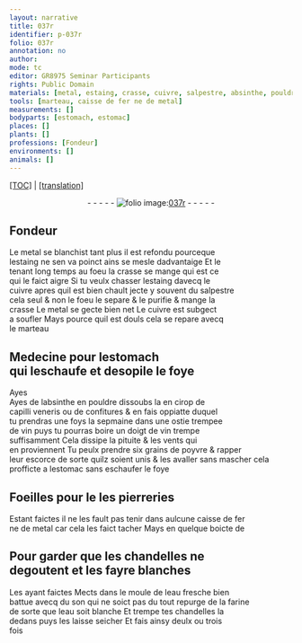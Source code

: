 ```yaml
---
layout: narrative
title: 037r
identifier: p-037r
folio: 037r
annotation: no
author:
mode: tc
editor: GR8975 Seminar Participants
rights: Public Domain
materials: [metal, estaing, crasse, cuivre, salpestre, absinthe, pouldre, cirop, capilli veneris, confitures, ostie, vin, poyvre, escorce, pierreries, fer, eau, son, farine]
tools: [marteau, caisse de fer ne de metal]
measurements: []
bodyparts: [estomach, estomac]
places: []
plants: []
professions: [Fondeur]
environments: []
animals: []
---
```


 <p><a href="{{ site.baseurl }}/diplomatic/">[TOC]</a> | <a href="{{ site.baseurl }}/texts/p-037r_tl/" target="_blank">[translation]</a></p><div class="folio" align="center">- - - - - <a href="http://gallica.bnf.fr/ark:/12148/btv1b10500001g/f79.image" target="_blank"><img src="https://cu-mkp.github.io/2017-workshop-edition/assets/photo-icon.png" alt="folio image: " style="display:inline-block; margin-bottom:-3px;"/>037r</a> - - - - - </div>  
  

## <span class="pro">Fondeur</span>

 
Le <span class="m">metal</span> se blanchist tant plus il est refondu pourceque<br/> l<span class="m">estaing</span> ne sen va poinct ains se mesle dadvantaige Et le<br/> tenant long temps au foeu la <span class="m">crasse</span> se mange qui est ce<br/> qui le faict aigre Si tu veulx chasser l<span class="m">estaing</span> davecq le<br/> <span class="m">cuivre</span> apres quil est bien chault jecte y souvent du <span class="m">salpestre</span><br/> cela seul & non le foeu le separe & le purifie & mange la<br/> <span class="m">crasse</span> Le <span class="m">metal</span> se gecte bien net Le <span class="m">cuivre</span> est subgect<br/> a soufler Mays pource quil est douls cela se repare avecq<br/> le <span class="tl">marteau</span>
 
 
  

## Medecine pour l<span class="bp">estomach</span> <br/> <span class="add">qui leschaufe et desopile le foye</span>

 
<span class="del">Ayes</span><br/> Ayes de l<span class="m">absinthe</span> en <span class="m">pouldre</span> dissoubs la en <span class="m">cirop</span> de<br/> <span class="m">capilli veneris</span> ou de <span class="m">confitures</span> & en fais oppiatte duquel<br/> tu prendras une foys la sepmaine dans une <span class="m">ostie</span> trempee<br/> de <span class="m">vin</span> puys tu pourras boire un doigt de <span class="m">vin</span> trempe<br/> suffisamment Cela dissipe la pituite & les vents qui<br/> en proviennent Tu peulx prendre six grains de <span class="m">poyvre</span> & rapper<br/> leur <span class="m">escorce</span> de sorte quilz soient unis & les avaller sans mascher cela<br/> profficte a l<span class="bp">estomac</span> sans eschaufer le foye
 
 
  

## Foeilles pour <span class="del">le <span class="ill"></span></span> les <span class="m">pierreries</span>

 
Estant faictes il ne les fault pas tenir dans aulcune <span class="tl">caisse de <span class="m">fer</span><br/> ne de <span class="m">metal</span></span> car cela les faict tacher Mays en quelque boicte de
 
 
  

## Pour garder que les chandelles ne<br/> degoutent et les fayre blanches

 
Les ayant faictes Mects dans le moule de l<span class="m">eau</span> fresche bien<br/> battue avecq du <span class="m">son</span> qui ne soict pas du tout repurge de la <span class="m">farine</span><br/> de sorte que l<span class="m">eau</span> soit blanche Et trempe tes chandelles la<br/> dedans puys les laisse seicher Et fais ainsy deulx ou trois<br/> fois
 
 